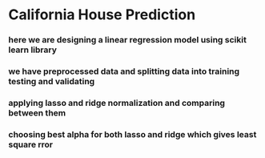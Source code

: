 # California House Prediction
### here we are designing a linear regression model using scikit learn library
### we have preprocessed data and splitting data into training testing and validating 
### applying lasso and ridge normalization and comparing between them 
### choosing best alpha for both lasso and ridge which gives least square rror
